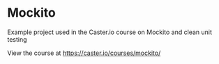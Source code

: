 # Mockito
Example project used in the Caster.io course on Mockito and clean unit testing

View the course at https://caster.io/courses/mockito/  


